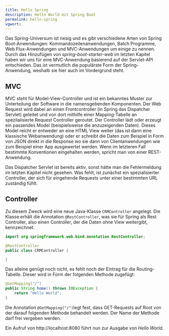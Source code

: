 ```yaml
---
title: Hello Spring
description: Hello World mit Spring Boot 
permalink: hello-spring
vgwort:
---
```


Das Spring-Universum ist riesig und es gibt verschiedene Arten von Spring Boot-Anwendungen: Kommandozeilenanwendungen, Batch Programme, Web Flux-Anwendungen und MVC-Anwendungen um einige zu nennen. Durch das Hinzufügen von *spring-boot-starter-web* im letzten Kapitel haben wir uns für eine MVC-Anwendung basierend auf der Servlet-API entschieden. Das ist vermutlich die populärste Form der Spring-Anwendung, weshalb sie hier auch im Vordergrund steht.

## MVC

MVC steht für Model-View-Controller und ist ein bekanntes Muster zur Unterteilung der Software in die namensgebenden Komponenten. Der Web Request wird dabei an einen Frontcontroller (in Spring das Dispatcher Servlet) geleitet und von dort mithilfe einer Mapping-Tabelle an spezilalisierte Request Controller geroutet. Der Controller lädt oder erzeugt ein passendes Model (beispielsweise die anzuzeigenden Daten). Dieses Model reicht er entweder an eine HTML View weiter (das ist dann eine klassische Webanwendung) oder er schreibt die Daten zum Beispiel in Form von JSON direkt in die Response wo sie dann von Clientanwendungen wie zum Beispiel einer App ausgewertet werden. Wenn im letzteren Fall bestimmte Konventionen eingehalten werden, spricht man von einer REST-Anwendung.

Das Dispatcher Servlet ist bereits aktiv, sonst hätte man die Fehlermeldung im letzten Kapitel nicht gesehen. Was fehlt, ist zunächst ein spezialisierter Controller, der sich für eingehende Requests unter einer bestimmten URL zuständig fühlt. 

## Controller

Zu diesem Zweck wird eine neue Java-Klasse `CRMController` angelegt. Die Klasse erhält die Annotation `@RestController`, was sie für Spring als Rest Controller, also einen Controller, der die Daten ohne View weitergibt, kennzeichnet. 

```java
import org.springframework.web.bind.annotation.RestController;

@RestController
public class CRMController {

}
```

Das alleine genügt noch nicht, es fehlt noch der Eintrag für die Routing-Tabelle. Dieser wird in Form der folgenden Methode zugefügt:

```java
@GetMapping("/")
public String home() throws IOException {
	return "Hello World";
}
```

Die Annotation `@GetMapping("/")`legt fest, dass GET-Requests auf Root von der darauf folgenden Methode behandelt werden. Der Name der Methode darf frei vergeben werden. 

Ein Aufruf von http://localhost:8080 führt nun zur Ausgabe von *Hello World*.

